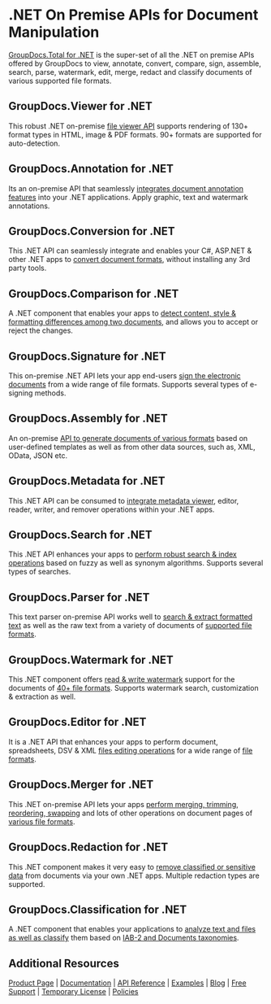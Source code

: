 # .NET On Premise APIs for Document Manipulation

[GroupDocs.Total for .NET](https://products.groupdocs.com/total/net) is the super-set of all the .NET on premise APIs offered by GroupDocs to view, annotate, convert, compare, sign, assemble, search, parse, watermark, edit, merge, redact and classify documents of various supported file formats.

## GroupDocs.Viewer for .NET

This robust .NET on-premise [file viewer API](https://products.groupdocs.com/viewer/net) supports rendering of 130+ format types in HTML, image & PDF formats. 90+ formats are supported for auto-detection.

## GroupDocs.Annotation for .NET

Its an on-premise API that seamlessly [integrates document annotation features](https://products.groupdocs.com/annotation/net) into your .NET applications. Apply graphic, text and watermark annotations.

## GroupDocs.Conversion for .NET

This .NET API can seamlessly integrate and enables your C#, ASP.NET & other .NET apps to [convert document formats](https://products.groupdocs.com/conversion/net), without installing any 3rd party tools.

## GroupDocs.Comparison for .NET

A .NET component that enables your apps to [detect content, style & formatting differences among two documents](https://products.groupdocs.com/comparison/net), and allows you to accept or reject the changes.

## GroupDocs.Signature for .NET

This on-premise .NET API lets your app end-users [sign the electronic documents](https://products.groupdocs.com/signature/net) from a wide range of file formats. Supports several types of e-signing methods.

## GroupDocs.Assembly for .NET

An on-premise [API to generate documents of various formats](https://products.groupdocs.com/assembly/net) based on user-defined templates as well as from other data sources, such as, XML, OData, JSON etc.

## GroupDocs.Metadata for .NET

This .NET API can be consumed to [integrate metadata viewer](https://products.groupdocs.com/metadata/net), editor, reader, writer, and remover operations within your .NET apps.

## GroupDocs.Search for .NET

This .NET API enhances your apps to [perform robust search & index operations](https://products.groupdocs.com/search/net) based on fuzzy as well as synonym algorithms. Supports several types of searches.

## GroupDocs.Parser for .NET

This text parser on-premise API works well to [search & extract formatted text](https://products.groupdocs.com/parser/net) as well as the raw text from a variety of documents of [supported file formats](https://docs.groupdocs.com/display/parsernet/Supported+Document+Formats).

## GroupDocs.Watermark for .NET

This .NET component offers [read & write watermark](https://products.groupdocs.com/watermark/net) support for the documents of [40+ file formats](https://docs.groupdocs.com/display/watermarknet/Supported+Document+Formats). Supports watermark search, customization & extraction as well.

## GroupDocs.Editor for .NET

It is a .NET API that enhances your apps to perform document, spreadsheets, DSV & XML [files editing operations](https://products.groupdocs.com/editor/net) for a wide range of [file formats](https://docs.groupdocs.com/display/editornet/Supported+Document+Formats).

## GroupDocs.Merger for .NET

This .NET on-premise API lets your apps [perform merging, trimming, reordering, swapping](https://products.groupdocs.com/merger/net) and lots of other operations on document pages of [various file formats](https://docs.groupdocs.com/display/mergernet/Supported+Document+Types).

## GroupDocs.Redaction for .NET

This .NET component makes it very easy to [remove classified or sensitive data](https://products.groupdocs.com/redaction/net) from documents via your own .NET apps. Multiple redaction types are supported.

## GroupDocs.Classification for .NET

A .NET component that enables your applications to [analyze text and files as well as classify](https://products.groupdocs.com/classification/net) them based on [IAB-2 and Documents taxonomies](https://docs.groupdocs.com/display/classificationnet/Taxonomies).

## Additional Resources

[Product Page](https://products.groupdocs.com/total/net) | [Documentation](https://docs.groupdocs.com/display/gdtotalnet) | [API Reference](https://apireference.groupdocs.com/) | [Examples](https://groupdocs.github.io/) | [Blog](https://blog.groupdocs.com/) | [Free Support](https://forum.groupdocs.com/) |  [Temporary License](https://purchase.groupdocs.com/temporary-license) | [Policies](https://purchase.groupdocs.com/policies)
